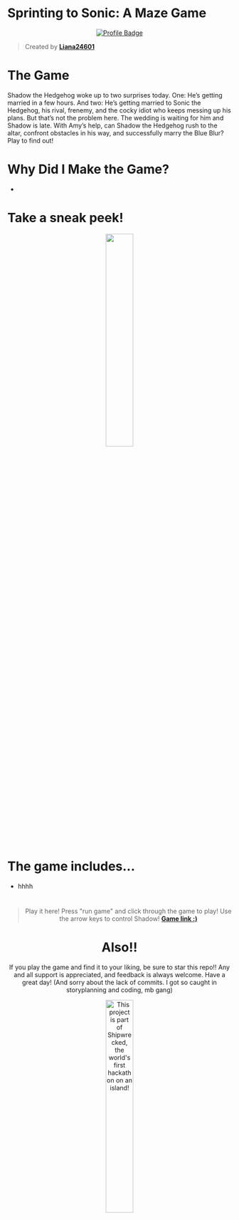 # Sprinting to Sonic: A Maze Game

<div align="center">

[![Profile Badge](https://img.shields.io/badge/Profile-Liana24601-blue?style=for-the-badge&logo=github)](https://github.com/Liana24601)

</div>

> Created by **[Liana24601](https://github.com/Liana24601)**

#

# The Game

Shadow the Hedgehog woke up to two surprises today. One: He’s getting married in a few hours. And two: He’s getting married to Sonic the Hedgehog, his rival, frenemy, and the cocky idiot who keeps messing up his plans. But that’s not the problem here. The wedding is waiting for him and Shadow is late. With Amy’s help, can Shadow the Hedgehog rush to the altar, confront obstacles in his way, and successfully marry the Blue Blur? Play to find out!

#

# Why Did I Make the Game?

-

#

# Take a sneak peek!

<div align="center">
    <img src="https://i.imgur.com/vfYRkdl.png" 
         style="width: 35%;">
</div>

#

# The game includes...

- hhhh

<div align="center">

#

> Play it here! Press "run game" and click through the game to play! Use the arrow keys to control Shadow! **[Game link :)](https://lianadothallik.itch.io/sprinting-to-sonic-a-maze)**

# Also!!

If you play the game and find it to your liking, be sure to star this repo!! Any and all support is appreciated, and feedback is always welcome. Have a great day!
(And sorry about the lack of commits. I got so caught in storyplanning and coding, mb gang)

<div align="center">
  <a href="https://shipwrecked.hackclub.com/?t=ghrm" target="_blank">
    <img src="https://hc-cdn.hel1.your-objectstorage.com/s/v3/739361f1d440b17fc9e2f74e49fc185d86cbec14_badge.png" 
         alt="This project is part of Shipwrecked, the world's first hackathon on an island!" 
         style="width: 35%;">
  </a>
</div>
